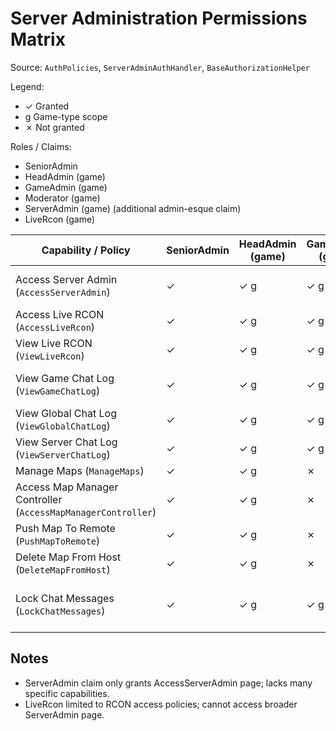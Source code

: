 # Server Administration Permissions Matrix

Source: `AuthPolicies`, `ServerAdminAuthHandler`, `BaseAuthorizationHelper`

Legend:
- ✓ Granted
- g Game-type scope
- ✗ Not granted

Roles / Claims:
- SeniorAdmin
- HeadAdmin (game)
- GameAdmin (game)
- Moderator (game)
- ServerAdmin (game) (additional admin-esque claim)
- LiveRcon (game)

| Capability / Policy                                          | SeniorAdmin | HeadAdmin (game) | GameAdmin (game) | Moderator (game) | ServerAdmin (game) | LiveRcon (game) | Notes                                                                                                 |
| ------------------------------------------------------------ | ----------- | ---------------- | ---------------- | ---------------- | ------------------ | --------------- | ----------------------------------------------------------------------------------------------------- |
| Access Server Admin (`AccessServerAdmin`)                    | ✓           | ✓ g              | ✓ g              | ✓ g              | ✓ g                | ✗               | Claim group includes ServerAdmin but excludes LiveRcon                                                |
| Access Live RCON (`AccessLiveRcon`)                          | ✓           | ✓ g              | ✓ g              | ✗                | ✗                  | ✓ g             | LiveRcon group excludes Moderator & ServerAdmin                                                       |
| View Live RCON (`ViewLiveRcon`)                              | ✓           | ✓ g              | ✓ g              | ✗                | ✗                  | ✓ g             | Same as AccessLiveRcon composite                                                                      |
| View Game Chat Log (`ViewGameChatLog`)                       | ✓           | ✓ g              | ✓ g              | ✗                | ✗                  | ✗               | Senior or GameAdmin only (head admin passes via game admin check)                                     |
| View Global Chat Log (`ViewGlobalChatLog`)                   | ✓           | ✓ g              | ✓ g              | ✗                | ✗                  | ✗               | Excludes moderator/serveradmin/liveRcon                                                               |
| View Server Chat Log (`ViewServerChatLog`)                   | ✓           | ✓ g              | ✓ g              | ✓ g              | ✗                  | ✗               | Moderator permitted; ServerAdmin NOT included                                                         |
| Manage Maps (`ManageMaps`)                                   | ✓           | ✓ g              | ✗                | ✗                | ✗                  | ✗               | Senior & Head only                                                                                    |
| Access Map Manager Controller (`AccessMapManagerController`) | ✓           | ✓ g              | ✗                | ✗                | ✗                  | ✗               | Same group                                                                                            |
| Push Map To Remote (`PushMapToRemote`)                       | ✓           | ✓ g              | ✗                | ✗                | ✗                  | ✗               | Same group                                                                                            |
| Delete Map From Host (`DeleteMapFromHost`)                   | ✓           | ✓ g              | ✗                | ✗                | ✗                  | ✗               | Same group                                                                                            |
| Lock Chat Messages (`LockChatMessages`)                      | ✓           | ✓ g              | ✓ g              | ✓ g              | ✗                  | ✗               | AdminLevelsExcludingModerators + moderator specific game check allows Moderator; ServerAdmin excluded |

## Notes
- ServerAdmin claim only grants AccessServerAdmin page; lacks many specific capabilities.
- LiveRcon limited to RCON access policies; cannot access broader ServerAdmin page.

